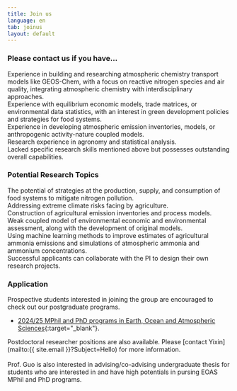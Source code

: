 ```yaml
---
title: Join us
language: en
tab: joinus
layout: default
---
```





<h3>Please contact us if you have…</h3>
<!-- 换行 -->
Experience in building and researching atmospheric chemistry transport models like GEOS-Chem, with a focus on reactive nitrogen species and air quality, integrating atmospheric chemistry with interdisciplinary approaches.
<br>
Experience with equilibrium economic models, trade matrices, or environmental data statistics, with an interest in green development policies and strategies for food systems.
<br>
Experience in developing atmospheric emission inventories, models, or anthropogenic activity-nature coupled models.
<br>
Research experience in agronomy and statistical analysis.
<br>
Lacked specific research skills mentioned above but possesses outstanding overall capabilities.

<h3>Potential Research Topics</h3>
<!-- 换行 -->
The potential of strategies at the production, supply, and consumption of food systems to mitigate nitrogen pollution.
<br>
Addressing extreme climate risks facing by agriculture.
<br>
Construction of agricultural emission inventories and process models.
<br>
Weak coupled model of environmental economic and environmental assessment, along with the development of original models.
<br>
Using machine learning methods to improve estimates of agricultural ammonia emissions and simulations of atmospheric ammonia and ammonium concentrations.
<br>
Successful applicants can collaborate with the PI to design their own research projects.


<h3>Application</h3>
<!-- 换行 -->
Prospective students interested in joining the group are encouraged to check out our postgraduate programs.

- [2024/25 MPhil and PhD programs in Earth, Ocean and Atmospheric Sciences](https://fytgs.hkust-gz.edu.cn/programs/2024-25/function-hub/earth-ocean-and-atmospheric-sciences-3){:target="_blank"}.

Postdoctoral researcher positions are also available. Please [contact Yixin](mailto:{{ site.email }}?Subject=Hello) for more information.
<br>
<br>
Prof. Guo is also interested in advising/co-advising undergraduate thesis for students who are interested in and have high potentials in pursing EOAS MPhil and PhD programs.
